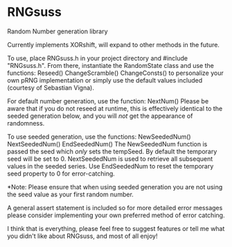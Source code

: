 # RNGsuss
Random Number generation library

Currently implements XORshift, will expand to other methods in the future.

To use, place RNGsuss.h in your project directory and #include "RNGsuss.h".
From there, instantiate the RandomState class and use the functions:
Reseed()
ChangeScramble()
ChangeConsts()
to personalize your own pRNG implementation or simply use the default values
included (courtesy of Sebastian Vigna). 

For default number generation, use the function:
NextNum()
Please be aware that if you do not reseed at runtime, this is effectively
identical to the seeded generation below, and you will _not_ get the
appearance of randomness.

To use seeded generation, use the
functions:
NewSeededNum()
NextSeededNum()
EndSeededNum()
The NewSeededNum function is passed the seed which _only_ sets the tempSeed.
By default the temporary seed will be set to 0. NextSeededNum is used to
retrieve all subsequent values in the seeded series. Use EndSeededNum to
reset the temporary seed property to 0 for error-catching.

*Note: Please ensure that when using seeded generation you are not using
the seed value as your first random number.

A general assert statement is included so for more detailed error messages
please consider implementing your own preferred method of error catching.

I think that is everything, please feel free to suggest features or tell me
what you didn't like about RNGsuss, and most of all enjoy!
